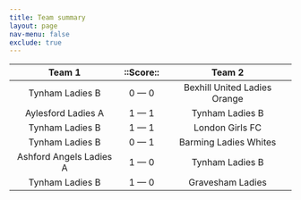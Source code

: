 ```yaml
---
title: Team summary
layout: page
nav-menu: false
exclude: true
---
```




|         Team 1          |  ::Score::  |            Team 2            |
|:-----------------------:|:-----------:|:----------------------------:|
|     Tynham Ladies B     | 0 &mdash; 0 | Bexhill United Ladies Orange |
|   Aylesford Ladies A    | 1 &mdash; 1 |       Tynham Ladies B        |
|     Tynham Ladies B     | 1 &mdash; 1 |       London Girls FC        |
|     Tynham Ladies B     | 0 &mdash; 1 |    Barming Ladies Whites     |
| Ashford Angels Ladies A | 1 &mdash; 0 |       Tynham Ladies B        |
|     Tynham Ladies B     | 1 &mdash; 0 |       Gravesham Ladies       |

 <br /><br /><br />